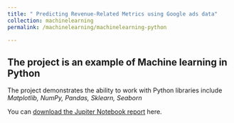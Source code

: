 ```yaml
---
title: " Predicting Revenue-Related Metrics using Google ads data"
collection: machinelearning
permalink: /machinelearning/machinelearning-python

---
```



## The project is an example of Machine learning in Python


The project demonstrates the ability to work with Python libraries include *Matplotlib, NumPy, Pandas, Sklearn, Seaborn*


You can [download the Jupiter Notebook report](https://minhphan88.github.io/assets/mlreport2.pdf) here.
